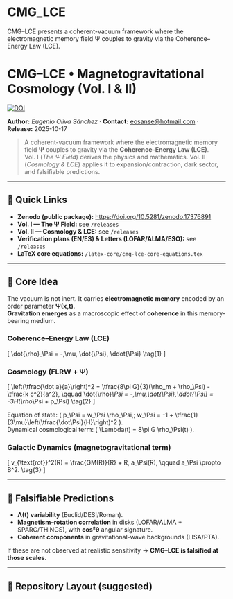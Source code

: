 # CMG_LCE
CMG–LCE presents a coherent-vacuum framework where the electromagnetic memory field Ψ couples to gravity via the Coherence–Energy Law (LCE). 

# CMG–LCE • Magnetogravitational Cosmology (Vol. I & II)

[![DOI](https://zenodo.org/badge/DOI/10.5281/zenodo.17376891.svg)](https://doi.org/10.5281/zenodo.17376891)

**Author:** *Eugenio Oliva Sánchez* · **Contact:** <eosanse@hotmail.com> · **Release:** 2025-10-17

> A coherent-vacuum framework where the electromagnetic memory field **Ψ** couples to gravity via the **Coherence–Energy Law (LCE)**.  
> Vol. I (*The Ψ Field*) derives the physics and mathematics. Vol. II (*Cosmology & LCE*) applies it to expansion/contraction, dark sector, and falsifiable predictions.

---

## 🔗 Quick Links
- **Zenodo (public package):** https://doi.org/10.5281/zenodo.17376891
- **Vol. I — The Ψ Field:** see `/releases`
- **Vol. II — Cosmology & LCE:** see `/releases`
- **Verification plans (EN/ES) & Letters (LOFAR/ALMA/ESO):** see `/releases`
- **LaTeX core equations:** `/latex-core/cmg-lce-core-equations.tex`

---

## 🧠 Core Idea
The vacuum is not inert. It carries **electromagnetic memory** encoded by an order parameter **Ψ(x,t)**.  
**Gravitation emerges** as a macroscopic effect of **coherence** in this memory-bearing medium.

### Coherence–Energy Law (LCE)
\[
\dot{\rho}_\Psi = -\,\mu\, \dot{\Psi}\, \ddot{\Psi} \tag{1}
\]

### Cosmology (FLRW + Ψ)
\[
\left(\tfrac{\dot a}{a}\right)^2 = \tfrac{8\pi G}{3}(\rho_m + \rho_\Psi) - \tfrac{k c^2}{a^2}, \qquad
\dot{\rho}_\Psi = -\,\mu\,\dot{\Psi}\,\ddot{\Psi} = -3H(\rho_\Psi + p_\Psi) \tag{2}
\]

Equation of state: \( p_\Psi = w_\Psi \rho_\Psi,\; w_\Psi = -1 + \tfrac{1}{3\mu}\left(\tfrac{\dot\Psi}{H}\right)^2 \).  
Dynamical cosmological term: \( \Lambda(t) = 8\pi G \rho_\Psi(t) \).

### Galactic Dynamics (magnetogravitational term)
\[
v_{\text{rot}}^2(R) = \frac{GM(R)}{R} + R\, a_\Psi(R), \qquad a_\Psi \propto B^2. \tag{3}
\]

---

## 🔬 Falsifiable Predictions
- **Λ(t) variability** (Euclid/DESI/Roman).  
- **Magnetism–rotation correlation** in disks (LOFAR/ALMA + SPARC/THINGS), with **cos²θ** angular signature.  
- **Coherent components** in gravitational-wave backgrounds (LISA/PTA).

If these are not observed at realistic sensitivity → **CMG–LCE is falsified at those scales**.

---

## 📁 Repository Layout (suggested)

